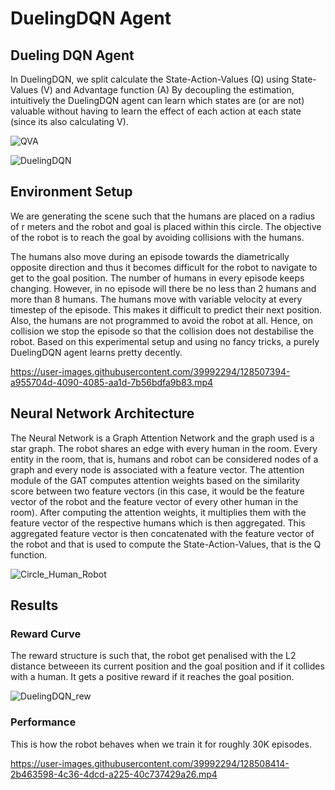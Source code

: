 # DuelingDQN Agent

## Dueling DQN Agent
In DuelingDQN, we split calculate the State-Action-Values (Q) using State-Values (V) and Advantage function (A)
By decoupling the estimation, intuitively the DuelingDQN agent can learn which states are (or are not) valuable without having to learn the effect of each action at each state (since its also calculating V).

![QVA](https://user-images.githubusercontent.com/39992294/128507121-7971a1c5-299c-49ef-afea-583b8122f064.png)


![DuelingDQN](https://user-images.githubusercontent.com/39992294/128507181-c738abcf-6a2f-45dd-b755-9f49ced3c874.jpeg)


## Environment Setup
We are generating the scene such that the humans are placed on a radius of r meters and the robot and goal is placed within this circle. The objective of the robot is to reach the goal by avoiding collisions with the humans.

The humans also move during an episode towards the diametrically opposite direction and thus it becomes difficult for the robot to navigate to get to the goal position. The number of humans in every episode keeps changing.
However, in no episode will there be no less than 2 humans and more than 8 humans. The humans move with variable velocity at every timestep of the episode. This makes it difficult to predict their next position. Also, the humans are not programmed to avoid the robot at all. 
Hence, on collision we stop the episode so that the collision does not destabilise the robot. Based on this experimental setup and using no fancy tricks, a purely DuelingDQN agent learns pretty decently.


https://user-images.githubusercontent.com/39992294/128507394-a955704d-4090-4085-aa1d-7b56bdfa9b83.mp4

## Neural Network Architecture
The Neural Network is a Graph Attention Network and the graph used is a star graph. The robot shares an edge with every human in the room. Every entity in the room, that is, humans and robot can be considered nodes of a graph and every node is associated with a feature vector.
The attention module of the GAT computes attention weights based on the similarity score between two feature vectors (in this case, it would be the feature vector of the robot and the feature vector of every other human in the room). After computing the attention weights, it multiplies them with the  feature vector of the respective humans which is then aggregated.
This aggregated feature vector is then concatenated with the feature vector of the robot and that is used to compute the State-Action-Values, that is the Q function.

![Circle_Human_Robot](https://user-images.githubusercontent.com/39992294/128507994-666094ae-9bdc-4975-9b5c-f6b279746d87.png)

## Results

### Reward Curve 
The reward structure is such that, the robot get penalised with the L2 distance betweeen its current position and the goal position and if it collides with a human. It gets a positive reward if it reaches the goal position.

![DuelingDQN_rew](https://user-images.githubusercontent.com/39992294/128508216-7e36b5e9-bbd3-4d3d-ba40-9544158eb27d.png)

### Performance
This is how the robot behaves when we train it for roughly 30K episodes.


https://user-images.githubusercontent.com/39992294/128508414-2b463598-4c36-4dcd-a225-40c737429a26.mp4

